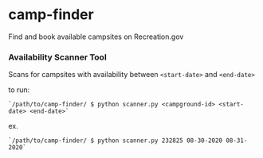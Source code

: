 # camp-finder

Find and book available campsites on Recreation.gov  


### Availability Scanner Tool

Scans for campsites with availability between `<start-date>` and `<end-date>`

to run:  


    `/path/to/camp-finder/ $ python scanner.py <campground-id> <start-date> <end-date>`

ex. 

    `/path/to/camp-finder/ $ python scanner.py 232825 08-30-2020 08-31-2020`  
